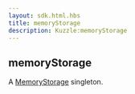 ```yaml
---
layout: sdk.html.hbs
title: memoryStorage
description: Kuzzle:memoryStorage
---
```


## memoryStorage

A [MemoryStorage](/sdk/android/3/controllers/memory-storage/) singleton.
